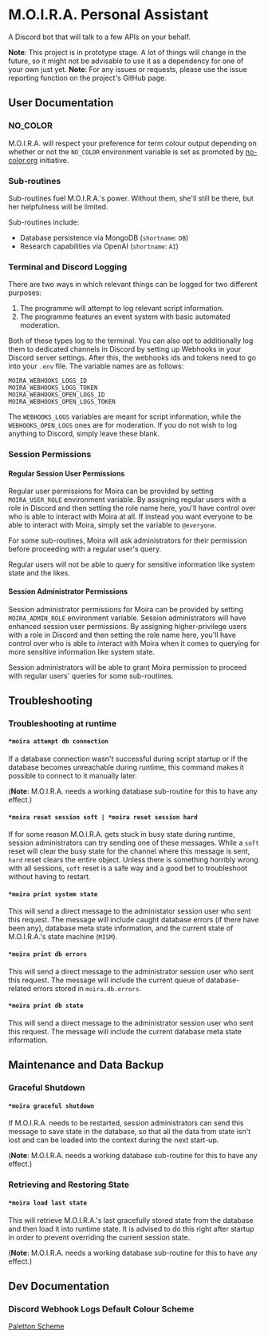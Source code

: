 # M.O.I.R.A. Personal Assistant
A Discord bot that will talk to a few APIs on your behalf.

**Note**: This project is in prototype stage. A lot of things will change in the future, so it might not be advisable to use it as a dependency for one of your own just yet.
**Note**: For any issues or requests, please use the issue reporting function on the project's GitHub page.

## User Documentation
### NO_COLOR
M.O.I.R.A. will respect your preference for term colour output depending on whether or not the `NO_COLOR` environment variable is set as promoted by [no-color.org](https://no-color.org/) initiative.

### Sub-routines
Sub-routines fuel M.O.I.R.A.'s power. Without them, she'll still be there, but her helpfulness will be limited.

Sub-routines include:
* Database persistence via MongoDB (`shortname`: `DB`)
* Research capabilities via OpenAI (`shortname`: `AI`)

### Terminal and Discord Logging
There are two ways in which relevant things can be logged for two different purposes:

1. The programme will attempt to log relevant script information.
2. The programme features an event system with basic automated moderation.

Both of these types log to the terminal.
You can also opt to additionally log them to dedicated channels in Discord by setting up Webhooks in your Discord server settings. After this, the webhooks ids and tokens need to go into your `.env` file. The variable names are as follows:

```
MOIRA_WEBHOOKS_LOGS_ID
MOIRA_WEBHOOKS_LOGS_TOKEN
MOIRA_WEBHOOKS_OPEN_LOGS_ID
MOIRA_WEBHOOKS_OPEN_LOGS_TOKEN
```

The `WEBHOOKS_LOGS` variables are meant for script information, while the `WEBHOOKS_OPEN_LOGS` ones are for moderation.
If you do not wish to log anything to Discord, simply leave these blank.

### Session Permissions
#### Regular Session User Permissions
Regular user permissions for Moira can be provided by setting `MOIRA_USER_ROLE` environment variable. By assigning regular users with a role in Discord and then setting the role name here, you'll have control over who is able to interact with Moira at all. If instead you want everyone to be able to interact with Moira, simply set the variable to `@everyone`.

For some sub-routines, Moira will ask administrators for their permission before proceeding with a regular user's query.

Regular users will not be able to query for sensitive information like system state and the likes.

#### Session Administrator Permissions
Session administrator permissions for Moira can be provided by setting `MOIRA_ADMIN_ROLE` environment variable. Session administrators will have enhanced session user permissions. By assigning higher-privilege users with a role in Discord and then setting the role name here, you'll have control over who is able to interact with Moira when it comes to querying for more sensitive information like system state.

Session administrators will be able to grant Moira permission to proceed with regular users' queries for some sub-routines.

## Troubleshooting
### Troubleshooting at runtime
#### `*moira attempt db connection`
If a database connection wasn't successful during script startup or if the database becomes unreachable during runtime, this command makes it possible to connect to it manually later.

(**Note**: M.O.I.R.A. needs a working database sub-routine for this to have any effect.)

#### `*moira reset session soft | *moira reset session hard`
If for some reason M.O.I.R.A. gets stuck in busy state during runtime, session administrators can try sending one of these messages. While a `soft` reset will clear the busy state for the channel where this message is sent, `hard` reset clears the entire object. Unless there is something horribly wrong with all sessions, `soft` reset is a safe way and a good bet to troubleshoot without having to restart.

#### `*moira print system state`
This will send a direct message to the administator session user who sent this request. The message will include caught database errors (if there have been any), database meta state information, and the current state of M.O.I.R.A.'s state machine (`MISM`).

#### `*moira print db errors`
This will send a direct message to the administrator session user who sent this request. The message will include the current queue of database-related errors stored in `moira.db.errors`.

#### `*moira print db state`
This will send a direct message to the administrator session user who sent this request. The message will include the current database meta state information.

## Maintenance and Data Backup
### Graceful Shutdown
#### `*moira graceful shutdown`
If M.O.I.R.A. needs to be restarted, session administrators can send this message to save state in the database, so that all the data from state isn't lost and can be loaded into the context during the next start-up.

(**Note**: M.O.I.R.A. needs a working database sub-routine for this to have any effect.)

### Retrieving and Restoring State
#### `*moira load last state`
This will retrieve M.O.I.R.A.'s last gracefully stored state from the database and then load it into runtime state.
It is advised to do this right after startup in order to prevent overriding the current session state.

(**Note**: M.O.I.R.A. needs a working database sub-routine for this to have any effect.)

## Dev Documentation
### Discord Webhook Logs Default Colour Scheme
[Paletton Scheme](https://paletton.com/#uid=7021N0koZxE2FFEfmCbDxucSnns)
